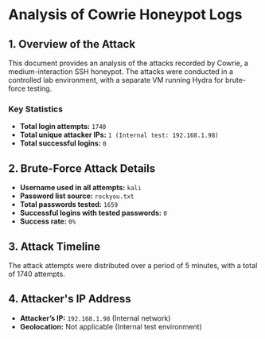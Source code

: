# Analysis of Cowrie Honeypot Logs

## 1. Overview of the Attack
This document provides an analysis of the attacks recorded by Cowrie, a medium-interaction SSH honeypot. The attacks were conducted in a controlled lab environment, with a separate VM running Hydra for brute-force testing.

### Key Statistics
- **Total login attempts:** `1740`
- **Total unique attacker IPs:** `1 (Internal test: 192.168.1.98)`
- **Total successful logins:** `0`

## 2. Brute-Force Attack Details
- **Username used in all attempts:** `kali`
- **Password list source:** `rockyou.txt`
- **Total passwords tested:** `1659`
- **Successful logins with tested passwords:** `0`
- **Success rate:** `0%`


## 3. Attack Timeline
The attack attempts were distributed over a period of 5 minutes, with a total of 1740 attempts.

## 4. Attacker's IP Address
- **Attacker’s IP:** `192.168.1.98` (Internal network)
- **Geolocation:** Not applicable (Internal test environment)

